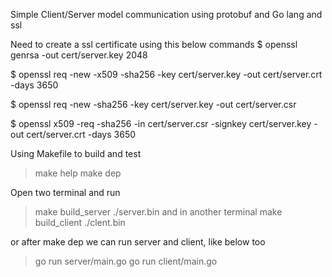Simple Client/Server model communication using protobuf and Go lang and ssl

Need to create a ssl certificate using this below commands
$ openssl genrsa -out cert/server.key 2048

$ openssl req -new -x509 -sha256 -key cert/server.key -out cert/server.crt -days 3650

$ openssl req -new -sha256 -key cert/server.key -out cert/server.csr

$ openssl x509 -req -sha256 -in cert/server.csr -signkey cert/server.key -out cert/server.crt -days 3650


Using Makefile to build and test
> make help
> make dep

Open two terminal and run
> make build_server
> ./server.bin
and in another terminal
> make build_client
> ./clent.bin

or after make dep
we can run server and client, like below too
> go run server/main.go
> go run client/main.go
